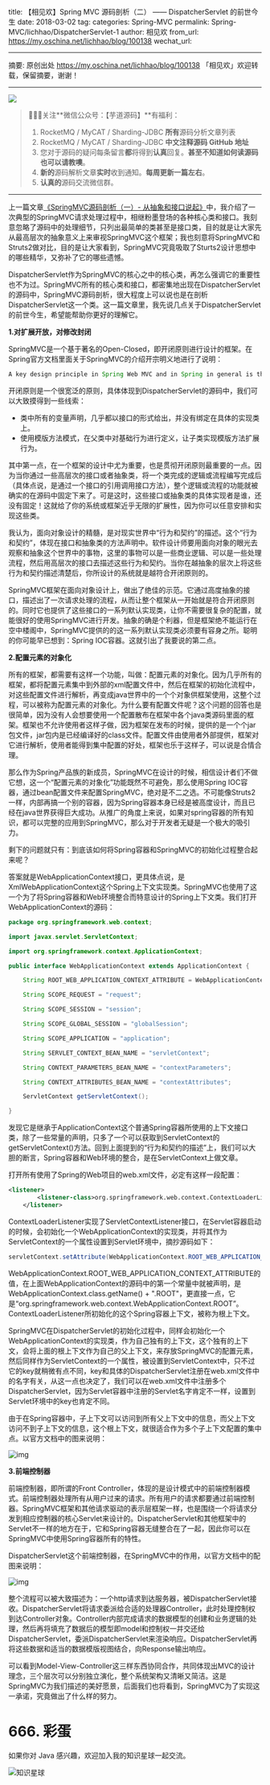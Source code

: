 title: 【相见欢】Spring MVC 源码剖析（二） —— DispatcherServlet 的前世今生
date: 2018-03-02
tag: 
categories: Spring-MVC
permalink: Spring-MVC/lichhao/DispatcherServlet-1
author: 相见欢
from_url: https://my.oschina.net/lichhao/blog/100138
wechat_url: 

-------

摘要: 原创出处 https://my.oschina.net/lichhao/blog/100138 「相见欢」欢迎转载，保留摘要，谢谢！


-------

![](http://www.iocoder.cn/images/common/wechat_mp_2017_07_31.jpg)

> 🙂🙂🙂关注**微信公众号：【芋道源码】**有福利：
> 1. RocketMQ / MyCAT / Sharding-JDBC **所有**源码分析文章列表
> 2. RocketMQ / MyCAT / Sharding-JDBC **中文注释源码 GitHub 地址**
> 3. 您对于源码的疑问每条留言**都**将得到**认真**回复。**甚至不知道如何读源码也可以请教噢**。
> 4. **新的**源码解析文章**实时**收到通知。**每周更新一篇左右**。
> 5. **认真的**源码交流微信群。

-------

上一篇文章[《SpringMVC源码剖析（一）- 从抽象和接口说起》](http://my.oschina.net/lichhao/blog/99039)中，我介绍了一次典型的SpringMVC请求处理过程中，相继粉墨登场的各种核心类和接口。我刻意忽略了源码中的处理细节，只列出最简单的类甚至是接口类，目的就是让大家先从最高层次的抽象意义上来审视SpringMVC这个框架；我也刻意将SpringMVC和Struts2做对比，目的是让大家看到，SpringMVC究竟吸取了Sturts2设计思想中的哪些精华，又弥补了它的哪些遗憾。

DispatcherServlet作为SpringMVC的核心之中的核心类，再怎么强调它的重要性也不为过。SpringMVC所有的核心类和接口，都密集地出现在DispatcherServlet的源码中，SpringMVC源码剖析，很大程度上可以说也是在剖析DispatcherServlet这一个类。这一篇文章里，我先说几点关于DispatcherServlet的前世今生，希望能帮助你更好的理解它。

**1.对扩展开放，对修改封闭**

SpringMVC是一个基于著名的Open-Closed，即开闭原则进行设计的框架。在Spring官方文档里面关于SpringMVC的介绍开宗明义地进行了说明：

```Java
A key design principle in Spring Web MVC and in Spring in general is the “Open for extension,closed for modification” principle.
```

开闭原则是一个很宽泛的原则，具体体现到DispatcherServlet的源码中，我们可以大致摸得到一些线索：

- 类中所有的变量声明，几乎都以接口的形式给出，并没有绑定在具体的实现类上。
- 使用模版方法模式，在父类中对基础行为进行定义，让子类实现模版方法扩展行为。

其中第一点，在一个框架的设计中尤为重要，也是贯彻开闭原则最重要的一点。因为当你通过一些高层次的接口或者抽象类，将一个类完成的逻辑或流程编写完成后（具体点说，是通过一个接口的引用调用接口方法），整个逻辑或流程的功能就被确实的在源码中固定下来了。可是这时，这些接口或抽象类的具体实现者是谁，还没有固定！这就给了你的系统或框架近乎无限的扩展性，因为你可以任意安排和实现这些类。

我认为，面向对象设计的精髓，是对现实世界中“行为和契约”的描述。这个“行为和契约”，体现在接口和抽象类的方法声明中。软件设计师要用面向对象的眼光去观察和抽象这个世界中的事物，这里的事物可以是一些商业逻辑、可以是一些处理流程，然后用高层次的接口去描述这些行为和契约。当你在越抽象的层次上将这些行为和契约描述清楚后，你所设计的系统就是越符合开闭原则的。

SpringMVC框架在面向对象设计上，做出了绝佳的示范。它通过高度抽象的接口，描述出了一次请求处理的流程，从而让整个框架从一开始就是符合开闭原则的。同时它也提供了这些接口的一系列默认实现类，让你不需要很复杂的配置，就能很好的使用SpringMVC进行开发。抽象的确是个利器，但是框架绝不能运行在空中楼阁中，SpringMVC提供的的这一系列默认实现类必须要有容身之所。聪明的你可能早已想到：Spring IOC容器。这就引出了我要说的第二点。

**2.配置元素的对象化**

所有的框架，都需要有这样一个功能，叫做：配置元素的对象化。因为几乎所有的框架，都将配置元素集中到外部的xml配置文件中，然后在框架的初始化流程中，对这些配置文件进行解析，再变成java世界中的一个个对象供框架使用，这整个过程，可以被称为配置元素的对象化。为什么要有配置文件呢？这个问题的回答也是很简单，因为没有人会想要使用一个配置散布在框架中各个java类源码里面的框架。框架也不允许使用者这样子做，因为框架在发布的时候，提供的是一个个jar包文件，jar包内是已经编译好的class文件。配置文件由使用者外部提供，框架对它进行解析，使用者能得到集中配置的好处，框架也乐于这样子，可以说是合情合理。

那么作为Spring产品族的新成员，SpringMVC在设计的时候，相信设计者们不做它想，这一个“配置元素的对象化”功能既然不可避免，那么使用Spring IOC容器，通过bean配置文件来配置SpringMVC，绝对是不二之选。不可能像Struts2一样，内部再搞一个别的容器，因为Spring容器本身已经是被高度设计，而且已经在java世界获得巨大成功。从推广的角度上来说，如果对spring容器的所有知识，都可以完整的应用到SpringMVC，那么对于开发者无疑是一个极大的吸引力。

剩下的问题就只有：到底该如何将Spring容器和SpringMVC的初始化过程整合起来呢？

答案就是WebApplicationContext接口，更具体点说，是XmlWebApplicationContext这个Spring上下文实现类。SpringMVC也使用了这一个为了将Spring容器和Web环境整合而特意设计的Spring上下文类。我们打开WebApplicationContext的源码：

```Java
package org.springframework.web.context;

import javax.servlet.ServletContext;

import org.springframework.context.ApplicationContext;

public interface WebApplicationContext extends ApplicationContext {

	String ROOT_WEB_APPLICATION_CONTEXT_ATTRIBUTE = WebApplicationContext.class.getName() + ".ROOT";

	String SCOPE_REQUEST = "request";

	String SCOPE_SESSION = "session";

	String SCOPE_GLOBAL_SESSION = "globalSession";

	String SCOPE_APPLICATION = "application";

	String SERVLET_CONTEXT_BEAN_NAME = "servletContext";

	String CONTEXT_PARAMETERS_BEAN_NAME = "contextParameters";

	String CONTEXT_ATTRIBUTES_BEAN_NAME = "contextAttributes";

	ServletContext getServletContext();

}
```

发现它是继承于ApplicationContext这个普通Spring容器所使用的上下文接口类，除了一些常量的声明，只多了一个可以获取到ServletContext的getServletContext()方法。回到上面提到的“行为和契约的描述”上，我们可以大胆的断言，Spring容器和Web环境的整合，是在ServletContext上做文章。

打开所有使用了Spring的Web项目的web.xml文件，必定有这样一段配置：

```XML
<listener>
		<listener-class>org.springframework.web.context.ContextLoaderListener</listener-class>
	</listener>
```

ContextLoaderListener实现了ServletContextListener接口，在Servlet容器启动的时候，会初始化一个WebApplicationContext的实现类，并将其作为ServletContext的一个属性设置到Servlet环境中，摘抄源码如下：

```Java
servletContext.setAttribute(WebApplicationContext.ROOT_WEB_APPLICATION_CONTEXT_ATTRIBUTE, this.context);
```

WebApplicationContext.ROOT_WEB_APPLICATION_CONTEXT_ATTRIBUTE的值，在上面WebApplicationContext的源码中的第一个常量中就被声明，是WebApplicationContext.class.getName() + ".ROOT"，更直接一点，它是“org.springframework.web.context.WebApplicationContext.ROOT”。ContextLoaderListener所初始化的这个Spring容器上下文，被称为根上下文。

SpringMVC在DispatcherServlet的初始化过程中，同样会初始化一个WebApplicationContext的实现类，作为自己独有的上下文，这个独有的上下文，会将上面的根上下文作为自己的父上下文，来存放SpringMVC的配置元素，然后同样作为ServletContext的一个属性，被设置到ServletContext中，只不过它的key就稍微有点不同，key和具体的DispatcherServlet注册在web.xml文件中的名字有关，从这一点也决定了，我们可以在web.xml文件中注册多个DispatcherServlet，因为Servlet容器中注册的Servlet名字肯定不一样，设置到Servlet环境中的key也肯定不同。

由于在Spring容器中，子上下文可以访问到所有父上下文中的信息，而父上下文访问不到子上下文的信息，这个根上下文，就很适合作为多个子上下文配置的集中点。以官方文档中的图来说明：

![img](http://static.iocoder.cn/oschina/uploads/space/2013/0105/171256_QY0t_118997.jpg)

**3.前端控制器**

前端控制器，即所谓的Front Controller，体现的是设计模式中的前端控制器模式。前端控制器处理所有从用户过来的请求。所有用户的请求都要通过前端控制器。SpringMVC框架和其他请求驱动的表示层框架一样，也是围绕一个将请求分发到相应控制器的核心Servlet来设计的。DispatcherServlet和其他框架中的Servlet不一样的地方在于，它和Spring容器无缝整合在了一起，因此你可以在SpringMVC中使用Spring容器所有的特性。

DispatcherServlet这个前端控制器，在SpringMVC中的作用，以官方文档中的配图来说明：

![img](http://static.iocoder.cn/oschina/uploads/space/2013/0105/172154_xuHb_118997.jpg)

整个流程可以被大致描述为：一个http请求到达服务器，被DispatcherServlet接收。DispatcherServlet将请求委派给合适的处理器Controller，此时处理控制权到达Controller对象。Controller内部完成请求的数据模型的创建和业务逻辑的处理，然后再将填充了数据后的模型即model和控制权一并交还给DispatcherServlet，委派DispatcherServlet来渲染响应。DispatcherServlet再将这些数据和适当的数据模版视图结合，向Response输出响应。

可以看到Model-View-Controller这三样东西协同合作，共同体现出MVC的设计理念，三个层次可以分别独立演化，整个系统架构又清晰又简洁。这是SpringMVC为我们描述的美好愿景，后面我们也将看到，SpringMVC为了实现这一承诺，究竟做出了什么样的努力。

# 666. 彩蛋

如果你对 Java 感兴趣，欢迎加入我的知识星球一起交流。

![知识星球](http://www.iocoder.cn/images/Architecture/2017_12_29/01.png)